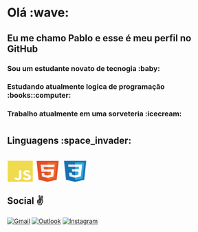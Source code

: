 <h1>Olá :wave:</h1>
<h2>Eu me chamo Pablo e esse é meu perfil no GitHub</h2>
<h3>Sou um estudante novato de tecnogia :baby:</h3>
<h3>Estudando atualmente logica de programação :books::computer:</h3>
<h3>Trabalho atualmente em uma sorveteria :icecream:</h3>

#
<h2>Linguagens :space_invader:</h2>
<div style="display: inline_block"><br>
    <img align="center" alt="Pablo-Js" height="50" width="60" src="https://raw.githubusercontent.com/devicons/devicon/master/icons/javascript/javascript-plain.svg">
    <img align="center" alt="Pablo-HTML" height="50" width="60" src="https://raw.githubusercontent.com/devicons/devicon/master/icons/html5/html5-original.svg">
    <img align="center" alt="Pablo-CSS" height="50" width="60" src="https://raw.githubusercontent.com/devicons/devicon/master/icons/css3/css3-original.svg">
</div>

##


## Social :v:
[![Gmail](https://img.shields.io/badge/Gmail-D14836?style=for-the-badge&logo=gmail&logoColor=white)](mailto:pabloexbox@gmail.com)
[![Outlook](https://img.shields.io/badge/Outlook-0078D4?style=for-the-badge&logo=microsoft-outlook&logoColor=white)](mailto:pabloauguusto@hotmail.com)
[![Instagram](https://img.shields.io/badge/Instagram-E4405F?style=for-the-badge&logo=instagram&logoColor=white)](https://www.instagram.com/pablo_auguusto/)
          
